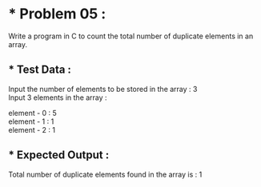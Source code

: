 # * Problem 05 :

Write a program in C to count the total number of duplicate elements in an array.  

## * Test Data :

Input the number of elements to be stored in the array : 3  
Input 3 elements in the array :  

element - 0 : 5  
element - 1 : 1  
element - 2 : 1  

## * Expected Output :  

Total number of duplicate elements found in the array is : 1  
